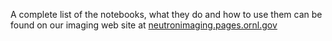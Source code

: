 A complete list of the notebooks, what they do and how to use them can be found on our imaging web site at
[neutronimaging.pages.ornl.gov](https://neutronimaging.pages.ornl.gov/tutorial/notebooks/)
